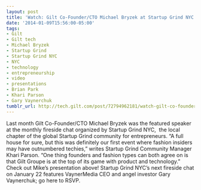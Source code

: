 ```yaml
---
layout: post
title: 'Watch: Gilt Co-Founder/CTO Michael Bryzek at Startup Grind NYC'
date: '2014-01-09T15:56:00-05:00'
tags:
- Gilt
- Gilt tech
- Michael Bryzek
- Startup Grind
- Startup Grind NYC
- NYC
- technology
- entrepreneurship
- video
- presentations
- Brian Park
- Khari Parson
- Gary Vaynerchuk
tumblr_url: http://tech.gilt.com/post/72794962181/watch-gilt-co-founder-cto-michael-bryzek-at
---
```


Last month Gilt Co-Founder/CTO Michael Bryzek was the featured speaker at the monthly fireside chat organized by Startup Grind NYC,  the local chapter of the global Startup Grind community for entrepreneurs. “A full house for sure, but this was definitely our first event where fashion insiders may have outnumbered techies,” writes Startup Grind Community Manager Khari Parson. “One thing founders and fashion types can both agree on is that Gilt Groupe is at the top of its game with product and technology.” Check out Mike’s presentation above!
Startup Grind NYC’s next fireside chat on January 22 features VaynerMedia CEO and angel investor Gary Vaynerchuk; go here to RSVP.
